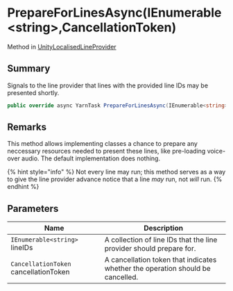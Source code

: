 # PrepareForLinesAsync(IEnumerable\<string>,CancellationToken)

Method in [UnityLocalisedLineProvider](yarn.unity.unitylocalization.unitylocalisedlineprovider.md)

## Summary

Signals to the line provider that lines with the provided line IDs may be presented shortly.

```csharp
public override async YarnTask PrepareForLinesAsync(IEnumerable<string> lineIDs, CancellationToken cancellationToken)
```

## Remarks

This method allows implementing classes a chance to prepare any neccessary resources needed to present these lines, like pre-loading voice-over audio. The default implementation does nothing.

{% hint style="info" %}
Not every line may run; this method serves as a way to give the line provider advance notice that a line _may_ run, not _will_ run.
{% endhint %}

## Parameters

| Name                                  | Description                                                                    |
| ------------------------------------- | ------------------------------------------------------------------------------ |
| `IEnumerable<string>` lineIDs         | A collection of line IDs that the line provider should prepare for.            |
| `CancellationToken` cancellationToken | A cancellation token that indicates whether the operation should be cancelled. |
